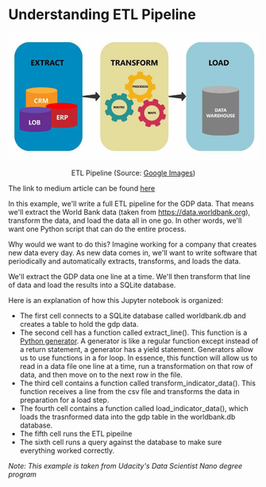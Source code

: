 # Understanding ETL Pipeline

![ETL Pipeline](https://github.com/chaitanyakasaraneni/etl_example/blob/master/images/ETL.jpg)
<p align="center">ETL Pipeline (Source:  <a href="https://www.astera.com/wp-content/uploads/2019/07/ETL-e1563879776366.jpg">Google Images</a>)</p>

The link to medium article can be found [here](https://medium.com/@chaitanya_kasaraneni/understanding-etl-pipeline-76718d299a08)

In this example, we'll write a full ETL pipeline for the GDP data. That means we'll extract the World Bank data (taken from https://data.worldbank.org), transform the data, and load the data all in one go. In other words, we'll want one Python script that can do the entire process.

Why would we want to do this? Imagine working for a company that creates new data every day. As new data comes in, we'll want to write software that periodically and automatically extracts, transforms, and loads the data.

We'll extract the GDP data one line at a time. We'll then transform that line of data and load the results into a SQLite database.

Here is an explanation of how this Jupyter notebook is organized:

- The first cell connects to a SQLite database called worldbank.db and creates a table to hold the gdp data.
- The second cell has a function called extract_line(). This function is a [Python generator](https://wiki.python.org/moin/Generators). A generator is like a regular function except instead of a return statement, a generator has a yield statement. Generators allow us to use functions in a for loop. In essence, this function will allow us to read in a data file one line at a time, run a transformation on that row of data, and then move on to the next row in the file.
- The third cell contains a function called transform_indicator_data(). This function receives a line from the csv file and transforms the data in preparation for a load step.
- The fourth cell contains a function called load_indicator_data(), which loads the trasnformed data into the gdp table in the worldbank.db database.
- The fifth cell runs the ETL pipeilne
- The sixth cell runs a query against the database to make sure everything worked correctly.

*Note: This example is taken from Udacity's Data Scientist Nano degree program*
